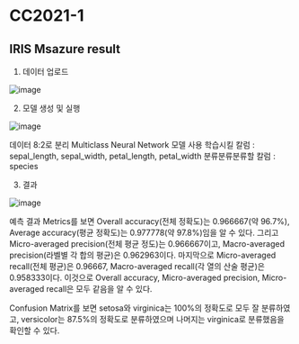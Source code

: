 # CC2021-1
## IRIS Msazure result

1. 데이터 업로드

![image](https://user-images.githubusercontent.com/74414773/115009498-4d830c00-9ee7-11eb-80ec-20146586f2d2.png)



2. 모델 생성 및 실행

![image](https://user-images.githubusercontent.com/74414773/115009336-29272f80-9ee7-11eb-9dca-79141da39568.png)

데이터 8:2로 분리
Multiclass Neural Network 모델 사용
학습시킬 칼럼 : sepal_length, sepal_width, petal_length, petal_width
분류분류분류할 칼럼 : species



3. 결과

![image](https://user-images.githubusercontent.com/74414773/115009193-fd0bae80-9ee6-11eb-84c0-b425cc29bf63.png)

예측 결과 Metrics를 보면 Overall accuracy(전체 정확도)는 0.966667(약 96.7%), Average accuracy(평균 정확도)는 0.977778(약 97.8%)임을 알 수 있다. 
그리고 Micro-averaged precision(전체 평균 정도)는 0.966667이고, Macro-averaged precision(라벨별 각 합의 평균)은 0.962963이다.
마지막으로 Micro-averaged recall(전체 평균)은 0.96667,  Macro-averaged recall(각 열의 산술 평균)은 0.958333이다.
이것으로 Overall accuracy, Micro-averaged precision, Micro-averaged recall은 모두 같음을 알 수 있다.


Confusion Matrix를 보면 setosa와 virginica는 100%의 정확도로 모두 잘 분류하였고, versicolor는 87.5%의 정확도로 분류하였으며 나머지는 virginica로 분류했음을 확인할 수 있다.
